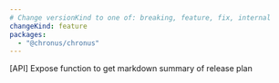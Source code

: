 ```yaml
---
# Change versionKind to one of: breaking, feature, fix, internal
changeKind: feature
packages:
  - "@chronus/chronus"
---
```


[API] Expose function to get markdown summary of release plan
